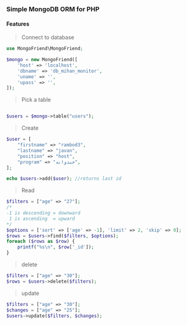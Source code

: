 
### Simple MongoDB ORM for PHP
#### Features
 
> Connect to database

```php
use MongoFriend\MongoFriend;

$mongo = new MongoFriend([
    'host' => 'localhost',
    'dbname' => 'db_mihan_monitor',
    'uname' => '',
    'upass' => '',
]);

```

> Pick a table

```php

$users = $mongo->table("users");
```


>Create

```php
$user = [
    "firstname" => "rambod3",
    "lastname" => "javan",
    "position" => "host",
    "program" => "خندوانه",
];

echo $users->add($user); //returns last id
```

> Read

```php
$filters = ["age" => "27"];
/* 
-1 is descending = downward
 1 is ascending  = upward 
*/
$options = ['sort' => ['age' => -1], 'limit' => 2, 'skip' => 0];
$rows = $users->find($filters, $options);
foreach ($rows as $row) {
    printf("%s\n", $row['_id']);
}
```

> delete
```php
$filters = ["age" => "30"];
$rows = $users->delete($filters);
```

> update
```php
$filters = ["age" => "30"];
$changes = ["age" => "25"];
$users->update($filters, $changes);
```